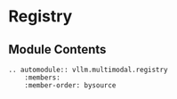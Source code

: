 # Registry

## Module Contents

```{eval-rst}
.. automodule:: vllm.multimodal.registry
    :members:
    :member-order: bysource
```
